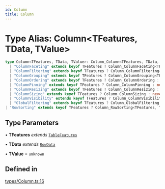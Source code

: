 ```yaml
---
id: Column
title: Column
---
```


# Type Alias: Column\<TFeatures, TData, TValue\>

```ts
type Column<TFeatures, TData, TValue>: Column_Column<TFeatures, TData, TValue> & UnionToIntersection<
  | "ColumnFaceting" extends keyof TFeatures ? Column_ColumnFaceting<TFeatures, TData> : never
  | "ColumnFiltering" extends keyof TFeatures ? Column_ColumnFiltering<TFeatures, TData> : never
  | "ColumnGrouping" extends keyof TFeatures ? Column_ColumnGrouping<TFeatures, TData> : never
  | "ColumnOrdering" extends keyof TFeatures ? Column_ColumnOrdering : never
  | "ColumnPinning" extends keyof TFeatures ? Column_ColumnPinning : never
  | "ColumnResizing" extends keyof TFeatures ? Column_ColumnResizing : never
  | "ColumnSizing" extends keyof TFeatures ? Column_ColumnSizing : never
  | "ColumnVisibility" extends keyof TFeatures ? Column_ColumnVisibility : never
  | "GlobalFiltering" extends keyof TFeatures ? Column_GlobalFiltering : never
| "RowSorting" extends keyof TFeatures ? Column_RowSorting<TFeatures, TData> : never>;
```

## Type Parameters

• **TFeatures** *extends* [`TableFeatures`](tablefeatures.md)

• **TData** *extends* [`RowData`](rowdata.md)

• **TValue** = `unknown`

## Defined in

[types/Column.ts:16](https://github.com/TanStack/table/blob/main/packages/table-core/src/types/Column.ts#L16)
